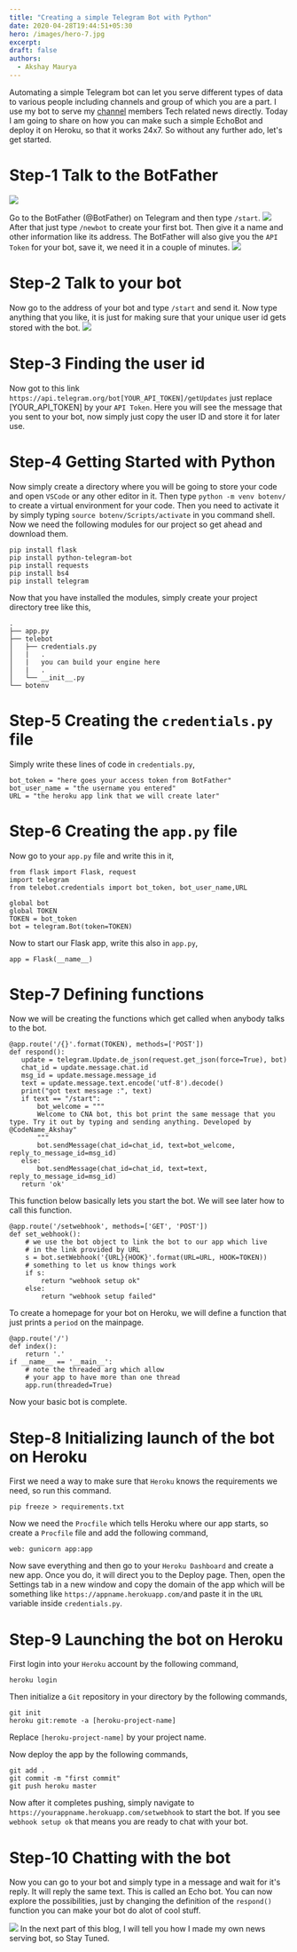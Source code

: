 ```yaml
---
title: "Creating a simple Telegram Bot with Python"
date: 2020-04-28T19:44:51+05:30
hero: /images/hero-7.jpg
excerpt:
draft: false
authors:
  - Akshay Maurya
---
```

Automating a simple Telegram bot can let you serve different types of data to various people including channels and group of which you are a part. I use my bot to serve my [channel](https://t.me/codenametech) members Tech related news directly. Today I am going to share on how you can make such a simple EchoBot and deploy it on Heroku, so that it works 24x7. So without any further ado, let's get started.

# Step-1 Talk to the BotFather

![](/images/echobot/1.png)

Go to the BotFather (@BotFather) on Telegram and then type `/start`.
![](/images/echobot/2.png)
After that just type `/newbot` to create your first bot. Then give it a name and other information like its address. The BotFather will also give you the `API Token` for your bot, save it, we need it in a couple of minutes.
![](/images/echobot/3.png)

# Step-2 Talk to your bot

Now go to the address of your bot and type `/start` and send it. Now type anything that you like, it is just for making sure that your unique user id gets stored with the bot.
![](/images/echobot/4.png)

# Step-3 Finding the user id

Now got to this link `https://api.telegram.org/bot[YOUR_API_TOKEN]/getUpdates` just replace [YOUR_API_TOKEN] by your `API Token`.
Here you will see the message that you sent to your bot, now simply just copy the user ID and store it for later use.

# Step-4 Getting Started with Python

Now simply create a directory where you will be going to store your code and open `VSCode` or any other editor in it.
Then type `python -m venv botenv/` to create a virtual environment for your code.
Then you need to activate it by simply typing `source botenv/Scripts/activate` in you command shell.
Now we need the following modules for our project so get ahead and download them.

```
pip install flask
pip install python-telegram-bot
pip install requests
pip install bs4
pip install telegram
```
Now that you have installed the modules, simply create your project directory tree like this,
```
.
├── app.py
├── telebot
│   ├── credentials.py
│   |   .
│   |   you can build your engine here
│   |   .
│   └── __init__.py
└── botenv
```

# Step-5 Creating the `credentials.py` file

Simply write these lines of code in `credentials.py`,
```
bot_token = "here goes your access token from BotFather"
bot_user_name = "the username you entered"
URL = "the heroku app link that we will create later"
```

# Step-6 Creating the `app.py` file

Now go to your `app.py` file and write this in it,

```
from flask import Flask, request
import telegram
from telebot.credentials import bot_token, bot_user_name,URL
```

```
global bot
global TOKEN
TOKEN = bot_token
bot = telegram.Bot(token=TOKEN)
```

Now to start our Flask app, write this also in `app.py`,
```
app = Flask(__name__)
```

# Step-7 Defining functions

Now we will be creating the functions which get called when anybody talks to the bot.
```
@app.route('/{}'.format(TOKEN), methods=['POST'])
def respond():
   update = telegram.Update.de_json(request.get_json(force=True), bot)
   chat_id = update.message.chat.id
   msg_id = update.message.message_id
   text = update.message.text.encode('utf-8').decode()
   print("got text message :", text)
   if text == "/start":
       bot_welcome = """
       Welcome to CNA bot, this bot print the same message that you type. Try it out by typing and sending anything. Developed by @CodeName_Akshay"
       """
       bot.sendMessage(chat_id=chat_id, text=bot_welcome, reply_to_message_id=msg_id)
   else:
       bot.sendMessage(chat_id=chat_id, text=text, reply_to_message_id=msg_id)
   return 'ok'
```
This function below basically lets you start the bot. We will see later how to call this function.
```
@app.route('/setwebhook', methods=['GET', 'POST'])
def set_webhook():
    # we use the bot object to link the bot to our app which live
    # in the link provided by URL
    s = bot.setWebhook('{URL}{HOOK}'.format(URL=URL, HOOK=TOKEN))
    # something to let us know things work
    if s:
        return "webhook setup ok"
    else:
        return "webhook setup failed"
```
To create a homepage for your bot on Heroku, we will define a function that just prints a `period` on the mainpage.
```
@app.route('/')
def index():
    return '.'
if __name__ == '__main__':
    # note the threaded arg which allow
    # your app to have more than one thread
    app.run(threaded=True)
```

Now your basic bot is complete.

# Step-8 Initializing launch of the bot on Heroku

First we need a way to make sure that `Heroku` knows the requirements we need, so run this command.
```
pip freeze > requirements.txt
```
Now we need the `Procfile` which tells Heroku where our app starts, so create a `Procfile` file and add the following command,
```
web: gunicorn app:app
```
Now save everything and then go to your `Heroku Dashboard` and create a new app. Once you do, it will direct you to the Deploy page. Then, open the Settings tab in a new window and copy the domain of the app which will be something like `https://appname.herokuapp.com/`and paste it in the `URL` variable inside `credentials.py`.

# Step-9 Launching the bot on Heroku

First login into your `Heroku` account by the following command,
```
heroku login
```
Then initialize a `Git` repository in your directory by the following commands,
```
git init
heroku git:remote -a [heroku-project-name]
```
Replace `[heroku-project-name]` by your project name.

Now deploy the app by the following commands,
```
git add .
git commit -m "first commit"
git push heroku master
```
Now after it completes pushing, simply navigate to `https://yourappname.herokuapp.com/setwebhook` to start the bot.
If you see `webhook setup ok` that means you are ready to chat with your bot.

# Step-10 Chatting with the bot

Now you can go to your bot and simply type in a message and wait for it's reply. It will reply the same text. This is called an Echo bot. You can now explore the possibilities, just by changing the definition of the `respond()` function you can make your bot do alot of cool stuff.

![](/images/echobot/demo.gif)
In the next part of this blog, I will tell you how I made my own news serving bot, so Stay Tuned.